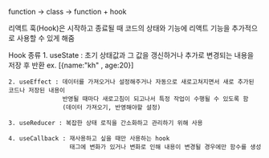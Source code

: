 
function -> class -> function + hook

리액트 훅(Hook)은 시작하고 종료될 때
    코드의 상태와 기능에 리액트 기능을
    추가적으로 사용할 수 있게 해줌

Hook 종류
    1. useState : 초기 상태값과 그 값을 갱신하거나 추가로 변경되는 내용을 저장 후 반환
                    ex. [{name:"kh" , age:20}]

    2. useEffect : 데이터를 가져오거나 설정해주거나 자동으로 새로고쳐지면서 새로 추가된 코드나 저장된 내용이
                   반영될 때마다 새로고침이 되고나서 특정 작업이 수행될 수 있도록 함 
                   (데이터 가져오기, 반영해야할 설정)

    3. useReducer : 복잡한 상태 로직을 간소화하고 관리하기 위해 사용

    4. useCallback : 재사용하고 싶을 때만 사용하는 hook
                     태그에 변화가 있거나 변화로 인해 내용이 변경될 경우에만 함수를 생성